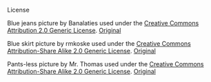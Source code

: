 License

Blue jeans picture by Banalaties used under the
[Creative Commons Attribution 2.0 Generic License](http://creativecommons.org/licenses/by/2.0/deed.en). [Original](http://www.flickr.com/photos/richardsummers/512546863/)

Blue skirt picture by rmkoske used under the
[Creative Commons Attribution-Share Alike 2.0 Generic License](http://creativecommons.org/licenses/by-sa/2.0/deed.en). [Original](http://www.flickr.com/photos/67146024@N00/747145692/)

Pants-less picture by Mr. Thomas used under the
[Creative Commons Attribution-Share Alike 2.0 Generic License](http://creativecommons.org/licenses/by-sa/2.0/deed.en).
[Original](http://www.flickr.com/photos/exalthim/2549579475/)
